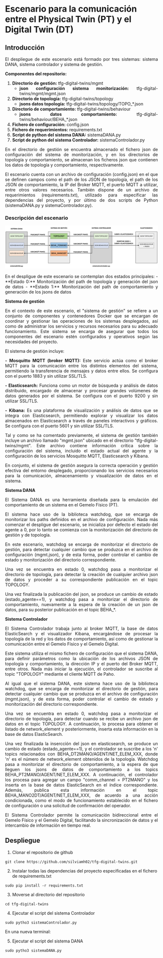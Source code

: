 # Escenario para la comunicación entre el Physical Twin (PT) y el Digital Twin (DT)
## Introducción
<div align="justify">
El despliegue de este escenario está formado por tres sistemas: sistema DANA, sistema controlador y sistema de gestión. 

**Componentes del repositorio:**
1. **Directorio de gestión:** tfg-digital-twins/mgmt
    - **json configuración sistema monitorización:** tfg-digital-twins/mgmt/mgmt.json
2. **Directorio de topología:** tfg-digital-twins/topology
    - **jsons datos topología:** tfg-digital-twins/topology/TOPO_*.json
3. **Directorio de comportamiento:** tfg-digital-twins/behaviour
    - **jsons datos comportamiento:** tfg-digital-twins/behaviour/BEHA_*.json
4. **Fichero de configuración:** config.json
5. **Fichero de requerimientos:** requirements.txt
6. **Script de python del sistema DANA:** sistemaDANA.py
7. **Script de python del sistema Controlador:** sistemaControlador.py

En el directorio de gestión se encuentra almacenado el fichero json de configuración del sistema de monitorización, y en los directorios de topología y comportamiento, se almacenan los ficheros json que contienen los datos de topología y comportamiento, respectivamente.

El escenario cuenta con un archivo de configuración (config.json) en el que se definen campos como el path de los JSON de topología, el path de los JSON de comportamiento, la IP del Broker MQTT, el puerto MQTT a utilizar, entre otros valores necesarios. También dispone de un archivo de requerimientos (requirements.txt), utilizado para especificar las dependencias del proyecto, y por último de dos scripts de Python (sistemaDANA.py y sistemaControlador.py).
</div>

### Descripción del escenario
![Diagrama del escenario](assets/images/escenario.png)

<div align="justify">
En el despligue de este escenario se contemplan dos estados principales:
- **Estado 0:** Monitorización del path de topología y generación del json de datos
- **Estado 1:** Monitorización del path de comportamiento y generación de los jsons de datos
</div>


**Sistema de gestión**

<div align="justify">
En el contexto de este escenario, el "sistema de gestión" se refiere a un conjunto de componentes y contenedores Docker que se encargan de coordinar y gestionar las operaciones de los sistemas desplegados, así como de administrar los servicios y recursos necesarios para su adecuado funcionamiento. Este sistema se encarga de asegurar que todos los componentes del escenario estén configurados y operativos según las necesidades del proyecto.

El sistema de gestión incluye:

**- Mosquitto MQTT (broker MQTT):** Este servicio actúa como el broker MQTT para la comunicación entre los distintos elementos del sistema, permitiendo la transferencia de mensajes y datos entre ellos. Se configura con el puerto 1883 y sin utilizar SSL/TLS.

**- Elasticsearch:** Funciona como un motor de búsqueda y análisis de datos distribuido, encargado de almacenar y procesar grandes volúmenes de datos generados por el sistema. Se configura con el puerto 9200 y sin utilizar SSL/TLS.

**- Kibana:** Es una plataforma de visualización y análisis de datos que se integra con Elasticsearch, permitiendo explorar y visualizar los datos almacenados en Elasticsearch a través de paneles interactivos y gráficos. Se configura con el puerto 5601 y sin utilizar SSL/TLS.

Tal y como se ha comentado previamente, el sistema de gestión también incluye un archivo llamado "mgmt.json" ubicado en el directorio "tfg-digital-twins/mgmt". Este archivo contiene información crítica sobre la configuración del sistema, incluido el estado actual del agente y la configuración de los servicios Mosquitto MQTT, Elasticsearch y Kibana.

En conjunto, el sistema de gestión asegura la correcta operación y gestión efectiva del entorno desplegado, proporcionando los servicios necesarios para la comunicación, almacenamiento y visualización de datos en el sistema.
</div>



**Sistema DANA**

<div align="justify">
El Sistema DANA es una herramienta diseñada para la emulación del comportamiento de un sistema en el Gemelo Físico (PT).

El sistema hace uso de la biblioteca watchdog, que se encarga de monitorizar los paths definidos en el archivo de configuración. Nada más comenzar el despligue del escenario, se inicializa por defecto el estado del agente a 0, por lo tanto se comienza con la monitorización del directorio de gestión y de topología. 

En este escenario, watchdog se encarga de monitorizar el directorio de gestión, para detectar cualquier cambio que se produzca en el archivo de configuración (mgmt.json), y de esta forma, poder controlar el cambio de estado y monitorización del directorio correspondiente. 

Una vez se encuentra en estado 0, watchdog pasa a monitorizar el directorio de topología, para detectar la creación de cualquier archivo json de datos y proceder a su correspondiente publicación en el topic TOPOLOGY. 

Una vez finalizada la publicación del json, se produce un cambio de estado (estado_agente==1), y watchdog pasa a monitorizar el directorio de comportamiento, nuevamente a la espera de la creación de un json de datos, para su posterior publicación en el topic BEHA_*. 
</div>



**Sistema Controlador**

<div align="justify">
El Sistema Controlador trabaja junto al broker MQTT, la base de datos ElasticSearch y el visualizador Kibana, encargándose de procesar la topología de la red y los datos de comportamiento, así como de gestionar la comunicación entre el Gemelo Físico y el Gemelo Digital.

Este sistema utiliza el mismo fichero de configuración que el sistema DANA, para definir parámetros como la ubicación de los archivos JSON de topología y comportamiento, la dirección IP y el puerto del Broker MQTT, entre otros. Nada más iniciar la ejecución, el controlador se suscribe al topic "TOPOLOGY" mediante el cliente MQTT de Paho. 

Al igual que el sistema DANA, este sistema hace uso de la biblioteca watchdog, que se encarga de monitorizar el directorio de gestión, para detectar cualquier cambio que se produzca en el archivo de configuración (mgmt.json), y de esta forma, poder controlar el cambio de estado y monitorización del directorio correspondiente. 

Una vez se encuentra en estado 0, watchdog pasa a monitorizar el directorio de topología, para detectar cuando se recibe un archivo json de datos en el topic TOPOLOGY. A continuación, lo procesa para obtener el listado de network_element y posteriormente, inserta esta información en la base de datos ElasticSearch.

Una vez finalizada la insercción del json en elasticsearch, se produce un cambio de estado (estado_agente==1), y el controlador se suscribe a los 'n' topics relacionados con BEHA_DT2MANO/AGENT/NET_ELEM_XXX, donde 'n' es el número de network_element obtenidos de la topología. Watchdog pasa a monitorizar el directorio de comportamiento, a la espera de que lleguen los jsons de datos de comportamiento a los topics BEHA_PT2MANO/AGENT/NET_ELEM_XXX. A continuación, el controlador los procesa para agregar un campo "comm_channel = PT2MANO" y los inserta en la base de datos ElasticSearch en el índice correspondiente. Además, publica esta información en el topic BEHA_MANO2DT/AGENT/NET_ELEM_XXX, de acuerdo a una acción condicionada, como el modo de funcionamiento establecido en el fichero de configuración o una solicitud de confirmación del operador.

El Sistema Controlador permite la comunicación bidireccional entre el Gemelo Físico y el Gemelo Digital, facilitando la sincronización de datos y el intercambio de información en tiempo real.
</div>



## Despliegue

1. Clonar el repositorio de github

```
git clone https://github.com/silviamh02/tfg-digital-twins.git
```

2. Instalar todas las dependencias del proyecto especificadas en el fichero de requirements.txt

```
sudo pip install -r requirements.txt
```

3. Moverse al directorio del repositorio

```
cd tfg-digital-twins
```

4. Ejecutar el script del sistema Controlador

```
sudo pytho3 sistemaControlador.py
```

En una nueva terminal:

5. Ejecutar el script del sistema DANA

```
sudo pytho3 sistemaDANA.py
```



